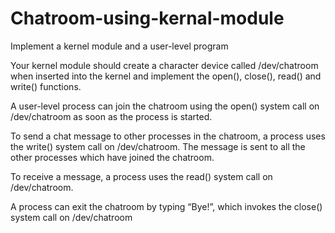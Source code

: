 # Chatroom-using-kernal-module
Implement a kernel module and a user-level program

Your kernel module should create a character device called /dev/chatroom when inserted into the kernel and implement the open(), close(), read() and write() functions.

A user-level process can join the chatroom using the open() system call on /dev/chatroom as soon as the process is started.

To send a chat message to other processes in the chatroom, a process uses the write() system call on /dev/chatroom. The message is sent to all the other processes which have joined the chatroom.

To receive a message, a process uses the read() system call on /dev/chatroom.

A process can exit the chatroom by typing “Bye!”, which invokes the close() system call on /dev/chatroom
